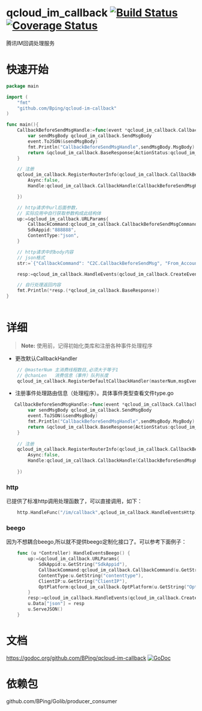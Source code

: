 # qcloud_im_callback [![Build Status](https://travis-ci.org/BPing/qcloud-im-callback.svg?branch=v0.1)](https://travis-ci.org/BPing/qcloud-im-callback) [![Coverage Status](https://coveralls.io/repos/github/BPing/qcloud-im-callback/badge.svg?branch=v0.1)](https://coveralls.io/github/BPing/qcloud-im-callback?branch=v0.1)
腾讯IM回调处理服务


# 快速开始

```go
package main

import (
	"fmt"
	"github.com/Bping/qcloud-im-callback"
)

func main(){
	CallbackBeforeSendMsgHandle:=func(event *qcloud_im_callback.CallbackEvent)interface{}{
		var sendMsgBody qcloud_im_callback.SendMsgBody
		event.ToJSON(&sendMsgBody)
		fmt.Println("CallbackBeforeSendMsgHandle",sendMsgBody.MsgBody)
		return &qcloud_im_callback.BaseResponse{ActionStatus:qcloud_im_callback.OkStatus,ErrorCode:0}
	}

	// 注册
	qcloud_im_callback.RegisterRouterInfo(qcloud_im_callback.CallbackBeforeSendMsgCommand,qcloud_im_callback.RouterInfo{
		Async:false,
		Handle:qcloud_im_callback.CallbackHandle(CallbackBeforeSendMsgHandle),

	})

	// http请求中url后面参数，
	// 实际应用中自行获取参数构成此结构体
	up:=&qcloud_im_callback.URLParams{
		CallbackCommand:qcloud_im_callback.CallbackBeforeSendMsgCommand,
		SdkAppid:"888888",
		ContentType:"json",
	}

	// http请求中的body内容
	// json格式
	str:=`{"CallbackCommand": "C2C.CallbackBeforeSendMsg", "From_Account": "jared", "To_Account": "Jonh", "MsgBody": [ {"MsgType": "TIMTextElem","MsgContent": {"Text": "red packet"}}]}`

	resp:=qcloud_im_callback.HandleEvents(qcloud_im_callback.CreateEvents(up.CallbackCommand,up,[]byte(str)))

	// 自行处理返回内容
	fmt.Println(*resp.(*qcloud_im_callback.BaseResponse))
}
	
```

# 详细

>**Note:** 使用前，记得初始化类库和注册各种事件处理程序

* 更改默认CallbackHandler
```go
    // @masterNum 主消费线程数目,必须大于等于1
    // @chanLen   消费信息（事件）队列长度
    qcloud_im_callback.RegisterDefaultCallbackHandler(masterNum,msgEventLen int,defaultHandle func(*CallbackEvent) interface{})
```
* 注册事件处理路由信息（处理程序）。具体事件类型查看文件type.go
```go
   CallbackBeforeSendMsgHandle:=func(event *qcloud_im_callback.CallbackEvent)interface{}{
   		var sendMsgBody qcloud_im_callback.SendMsgBody
   		event.ToJSON(&sendMsgBody)
   		fmt.Println("CallbackBeforeSendMsgHandle",sendMsgBody.MsgBody)
   		return &qcloud_im_callback.BaseResponse{ActionStatus:qcloud_im_callback.OkStatus,ErrorCode:0}
   	}
   
   	// 注册
   	qcloud_im_callback.RegisterRouterInfo(qcloud_im_callback.CallbackBeforeSendMsgCommand,qcloud_im_callback.RouterInfo{
   		Async:false,
   		Handle:qcloud_im_callback.CallbackHandle(CallbackBeforeSendMsgHandle),
   
   	})
```

### http
已提供了标准http调用处理函数了，可以直接调用，如下：
```go
    http.HandleFunc("/im/callback",qcloud_im_callback.HandleEventsHttp)
```

### beego
因为不想耦合beego,所以就不提供beego定制化接口了。可以参考下面例子：
```go
    func (u *Controller) HandleEventsBeego() {
    	up:=&qcloud_im_callback.URLParams{
    		SdkAppid:u.GetString("SdkAppid"),
    		CallbackCommand:qcloud_im_callback.CallbackCommand(u.GetString("CallbackCommand")),
    		ContentType:u.GetString("contenttype"),
    		ClientIP:u.GetString("ClientIP"),
    		OptPlatform:qcloud_im_callback.OptPlatform(u.GetString("OptPlatform")),
    	}
    	resp:=qcloud_im_callback.HandleEvents(qcloud_im_callback.CreateEvents(up.CallbackCommand,up,u.Ctx.Input.RequestBody))
    	u.Data["json"] = resp
    	u.ServeJSON()
    }
```


# 文档

https://godoc.org/github.com/BPing/qcloud-im-callback [![GoDoc](https://godoc.org/github.com/BPing/qcloud-im-callback?status.svg)](https://godoc.org/github.com/BPing/qcloud-im-callback)

# 依赖包
  github.com/BPing/Golib/producer_consumer
